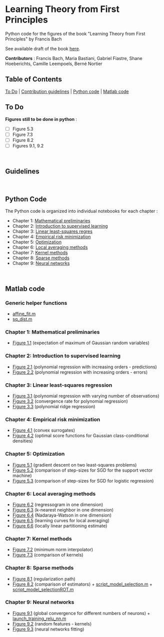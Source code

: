 # Learning Theory from First Principles
Python code for the figures of the book "Learning Theory from First Principles" by Francis Bach


See available draft of the book [here](https://www.di.ens.fr/%7Efbach/ltfp_book.pdf).

**Contributors** : Francis Bach, Maria Bastiani, Gabriel Fiastre, Shane Hoeberichts, Camille Leempoels, Berné Nortier

## Table of Contents
[To Do](#to-do) | [Contribution guidelines](#guidelines) | [Python code](#python-code) | [Matlab code](#matlab-code) 
<br>

## To Do 

**Figures still to be done in python** :

- [ ] Figure 5.3
- [ ] Figure 7.3
- [ ] Figure 8.2
- [ ] Figures 9.1, 9.2

<br>

## Guidelines
<br>

## Python Code
The Python code is organized into individual notebooks for each chapter :
- Chapter 1: [Mathematical preliminaries](python/1_mathematical_preliminaries.ipynb)
- Chapter 2: [Introduction to supervised learning](python/2_introduction_supervised_learning.ipynb)
- Chapter 3: [Linear least-squares regres](python/3_least_squares.ipynb)
- Chapter 4: [Empirical risk minimization](python/4_empirical_risk_minimization.ipynb)
- Chapter 5: [Optimization](python/5_optimization.ipynb)
- Chapter 6: [Local averaging methods](python/6_local_averaging.ipynb)
- Chapter 7: [Kernel methods](python/7_kernels.ipynb)
- Chapter 8: [Sparse methods](python/8_model_selection.ipynb)
- Chapter 9: [Neural networks](python/9_neural_networks.ipynb)

<br>

## Matlab code
### Generic helper functions
- [affine_fit.m](/matlab/affine_fit.m)
- [sq_dist.m](/matlab/sq_dist.m)


### Chapter 1: Mathematical preliminaries

- [Figure 1.1](matlab/expectation_of_max.m) (expectation of maximum of Gaussian random variables)


### Chapter 2: Introduction to supervised learning

- [Figure 2.1](matlab/intro_supervised_learning/polynomial_regression.m) (polynomial regression with increasing orders - predictions)
- [Figure 2.2](matlab/polynomial_regression_with_replications.m) (polynomial regression with increasing orders - errors)


### Chapter 3: Linear least-squares regression

- [Figure 3.1](matlab/least_squares/OLS_polynomals_plots.m) (polynomial regression with varying number of observations)
- [Figure 3.2](matlab/least_squares/OLS_polynomals_rates.m) (convergence rate for polynomial regression)
- [Figure 3.3](matlab/least_squares/ridge_regression.m) (polynomial ridge regression)


### Chapter 4: Empirical risk minimization

- [Figure 4.1](matlab/empirical_risk_minimization/plot_losses_theory_class.m) (convex surrogates)
- [Figure 4.2](matlab/empirical_risk_minimization/plot_binary_classification_scores.m) (optimal score functions for Gaussian class-conditional densities)


### Chapter 5: Optimization

- [Figure 5.1](matlab/optimization/grad_descent_comparison.m) (gradient descent on two least-squares problems)
- [Figure 5.2](matlab/optimization/hinge_sgd.m) (comparison of step-sizes for SGD for the support vector machine)
- [Figure 5.3](matlab/optimization/logistic_sgd_saga.m) (comparison of step-sizes for SGD for logistic regression)


### Chapter 6: Local averaging methods

- [Figure 6.2](matlab/local_averaging/regressogram.m) (regressogram in one dimension)
- [Figure 6.3](matlab/local_averaging/knn.m) (k-nearest neighbor in one dimension)
- [Figure 6.4](matlab/local_averaging/nadaraya.m) (Nadaraya-Watson in one dimension)
- [Figure 6.5](matlab/local_averaging/all_learning_curves.m) (learning curves for local averaging)
- [Figure 6.6](matlab/local_averaging/regressogram_poly.m) (locally linear partitioning estimate)


### Chapter 7: Kernel methods

- [Figure 7.2](matlab/kernels/interpolate_kernel.m) (minimum norm interpolator)
- [Figure 7.3](matlab/kernels/kernel_simulations_1d_single_plot.m) (comparison of kernels)


### Chapter 8: Sparse methods

- [Figure 8.1](matlab/model_selection/path_lasso.m) (regularization path)
- [Figure 8.2](matlab/model_selection/model_selection.m) (comparison of estimators) + [script_model_selection.m](matlab/model_selection/script_model_selection.m) +  [script_model_selectionROT.m](matlab/model_selection/script_model_selectionROT.m)


### Chapter 9: Neural networks

- [Figure 9.1](matlab/neural_networks/neural_networks_1d_testerrors.m) (global convergence for different numbers of neurons) + [launch_training_relu_nn.m](matlab/neural_networks/launch_training_relu_nn.m)
- [Figure 9.2](matlab/neural_networks/random_features_interpolation.m) (random features - kernels)
- [Figure 9.3](matlab/neural_networks/neural_networks_1d.m) (neural networks fitting)
